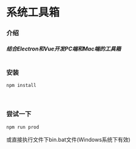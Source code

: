 # 系统工具箱

### 介绍
##### 结合Electron和Vue开发PC端和Mac端的工具箱<br/><br/>

### 安装
```javascript
npm install
```
<br/>

### 尝试一下
```javascript
npm run prod
```
或直接执行文件下bin.bat文件(Windows系统下有效)